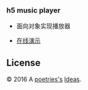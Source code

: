 ### h5 music player 

- 面向对象实现播放器

- [在线演示](http://blog.poetries.top/music-player)


License
---

© 2016 A [poetries's](http://blog.poetries.top) [Ideas](https://github.com/poetries/ideas/blob/master/README.md).